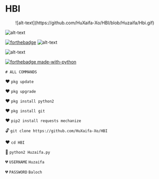 # HBI


<p align="center">  
![alt-text](https://github.com/HuXaifa-Xo/HBI/blob/Huzaifa/Hbi.gif)

![alt-text](https://github.com/HuXaifa-Xo/HBI/blob/Huzaifa/1600397566560.gif)

[![forthebadge](https://forthebadge.com/images/badges/built-for-android.svg)](https://facebook.com/HuXaifa-Xo)
![alt-text](https://user-images.githubusercontent.com/69212320/91600995-550a9a80-e982-11ea-9001-f84a7552967e.gif)



![alt-text](https://camo.githubusercontent.com/1948ddf39008f21ab0358ede8191898825302e20/68747470733a2f2f6769746875622d726561646d652d73746174732e616e7572616768617a7261312e76657263656c2e6170702f6170692f746f702d6c616e67732f3f757365726e616d653d487558616966612d586f266c61796f75743d636f6d70616374267468656d653d636861727472657573652d6461726b)



[![forthebadge made-with-python](http://ForTheBadge.com/images/badges/made-with-python.svg)](https://www.python.org/)


`# ALL COMMANDS `

❤ `pkg update `

❤ `pkg upgrade`

❤ `pkg install python2`

❤ `pkg install git`

❤ `pip2 install requests mechanize`

🔓 `git clone https://github.com/HuXaifa-Xo/HBI`

❤ `cd HBI`

💜 `python2 Huzaifa.py`

💔 `USERNAME`  `Huzaifa`

💔 `PASSWORD`  `Baloch`

